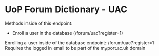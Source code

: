 # UoP Forum Dictionary - UAC

Methods inside of this endpoint:
  - Enroll a user in the database (/forum/uac?register=1)

Enrolling a user inside of the database
endpoint: /forum/uac?register=1
Requires the logged in email to be part of the myport.ac.uk domain

